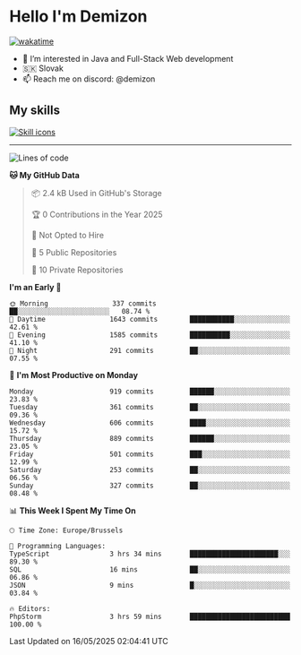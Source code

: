 # Hello I'm Demizon
[![wakatime](https://wakatime.com/badge/user/6ad1949f-d6d7-44f9-9eee-c35e54cc499b.svg)](https://wakatime.com/@6ad1949f-d6d7-44f9-9eee-c35e54cc499b)
- 👀 I’m interested in Java and Full-Stack Web development
- 🇸🇰 Slovak
- 📫 Reach me on discord: @demizon

## My skills
[![Skill icons](https://skillicons.dev/icons?i=java,js,ts,html,css,react,nextjs,tailwind,supabase,py,git,docker,linux,mysql,postgres,mongo&theme=dark)](https://github.com/Demizon3433)

---

<!--START_SECTION:waka-->
![Lines of code](https://img.shields.io/badge/From%20Hello%20World%20I%27ve%20Written-1.2%20million%20lines%20of%20code-blue)

**🐱 My GitHub Data** 

> 📦 2.4 kB Used in GitHub's Storage 
 > 
> 🏆 0 Contributions in the Year 2025
 > 
> 🚫 Not Opted to Hire
 > 
> 📜 5 Public Repositories 
 > 
> 🔑 10 Private Repositories 
 > 
**I'm an Early 🐤** 

```text
🌞 Morning                337 commits         ██░░░░░░░░░░░░░░░░░░░░░░░   08.74 % 
🌆 Daytime                1643 commits        ███████████░░░░░░░░░░░░░░   42.61 % 
🌃 Evening                1585 commits        ██████████░░░░░░░░░░░░░░░   41.10 % 
🌙 Night                  291 commits         ██░░░░░░░░░░░░░░░░░░░░░░░   07.55 % 
```
📅 **I'm Most Productive on Monday** 

```text
Monday                   919 commits         ██████░░░░░░░░░░░░░░░░░░░   23.83 % 
Tuesday                  361 commits         ██░░░░░░░░░░░░░░░░░░░░░░░   09.36 % 
Wednesday                606 commits         ████░░░░░░░░░░░░░░░░░░░░░   15.72 % 
Thursday                 889 commits         ██████░░░░░░░░░░░░░░░░░░░   23.05 % 
Friday                   501 commits         ███░░░░░░░░░░░░░░░░░░░░░░   12.99 % 
Saturday                 253 commits         ██░░░░░░░░░░░░░░░░░░░░░░░   06.56 % 
Sunday                   327 commits         ██░░░░░░░░░░░░░░░░░░░░░░░   08.48 % 
```


📊 **This Week I Spent My Time On** 

```text
🕑︎ Time Zone: Europe/Brussels

💬 Programming Languages: 
TypeScript               3 hrs 34 mins       ██████████████████████░░░   89.30 % 
SQL                      16 mins             ██░░░░░░░░░░░░░░░░░░░░░░░   06.86 % 
JSON                     9 mins              █░░░░░░░░░░░░░░░░░░░░░░░░   03.84 % 

🔥 Editors: 
PhpStorm                 3 hrs 59 mins       █████████████████████████   100.00 % 
```


 Last Updated on 16/05/2025 02:04:41 UTC
<!--END_SECTION:waka-->
